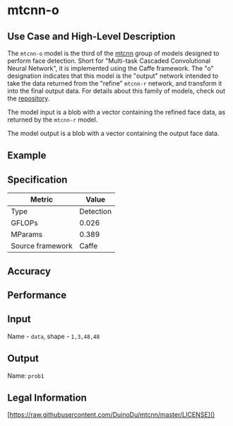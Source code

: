 # mtcnn-o

## Use Case and High-Level Description

The `mtcnn-o` model is the third of the [mtcnn](https://arxiv.org/ftp/arxiv/papers/1604/1604.02878.pdf) group of models designed to perform face detection. Short for "Multi-task Cascaded Convolutional Neural Network", it is implemented using the Caffe framework. The "o" designation indicates that this model is the "output" network intended to take the data returned from the "refine" `mtcnn-r` network, and transform it into the final output data.  For details about this family of models, check out the [repository](https://github.com/DuinoDu/mtcnn).

The model input is a blob with a vector containing the refined face data, as returned by the `mtcnn-r` model.

The model output is a blob with a vector containing the output face data.

## Example

## Specification

| Metric            | Value         |
|-------------------|---------------|
| Type              | Detection     |
| GFLOPs            | 0.026         |
| MParams           | 0.389         |
| Source framework  | Caffe         |

## Accuracy

## Performance

## Input

Name - `data`, shape - `1,3,48,48`

## Output

Name: `prob1`

## Legal Information

[https://raw.githubusercontent.com/DuinoDu/mtcnn/master/LICENSE]()
